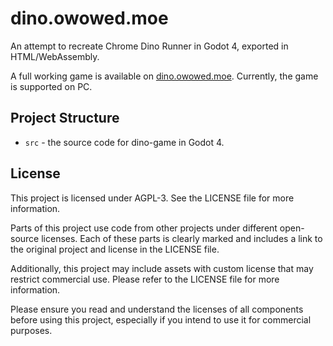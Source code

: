 # dino.owowed.moe

An attempt to recreate Chrome Dino Runner in Godot 4, exported in HTML/WebAssembly.

A full working game is available on [dino.owowed.moe](https://dino.owowed.moe/). Currently, the game is supported on PC.

## Project Structure

- `src` - the source code for dino-game in Godot 4.

## License

This project is licensed under AGPL-3. See the LICENSE file for more information.

Parts of this project use code from other projects under different open-source licenses. Each of these parts is clearly marked and includes a link to the original project and license in the LICENSE file.

Additionally, this project may include assets with custom license that may restrict commercial use. Please refer to the LICENSE file for more information. 

Please ensure you read and understand the licenses of all components before using this project, especially if you intend to use it for commercial purposes.
